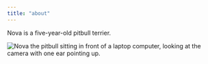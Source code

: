 ```yaml
---
title: "about"
---
```


Nova is a five-year-old pitbull terrier.

![Nova the pitbull sitting in front of a laptop computer, looking at the camera with one ear pointing up.](https://ik.imagekit.io/spees/nova/nova_laptop?updatedAt=1630581023048)
